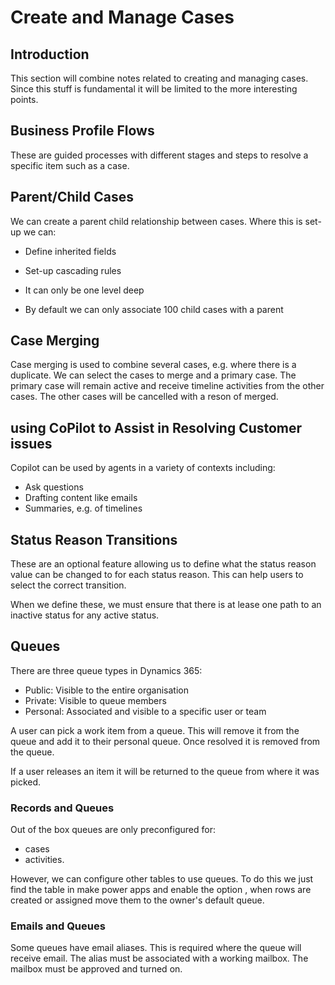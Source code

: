 # Create and Manage Cases

## Introduction

This section will combine notes related to creating and managing cases. Since
this stuff is fundamental it will be limited to the more interesting points.

## Business Profile Flows

These are guided processes with different stages and steps to resolve a specific
item such as a case.

## Parent/Child Cases

We can create a parent child relationship between cases. Where this is set-up
we can:

- Define inherited fields
- Set-up cascading rules

- It can only be one level deep
- By default we can only associate 100 child cases with a parent

## Case Merging

Case merging is used to combine several cases, e.g. where there is a duplicate.
We can select the cases to merge and a primary case. The primary case will
remain active and receive timeline activities from the other cases. The other
cases will be cancelled with a reson of merged.

## using CoPilot to Assist in Resolving Customer issues

Copilot can be used by agents in a variety of contexts including:

- Ask questions
- Drafting content like emails
- Summaries, e.g. of timelines

## Status Reason Transitions

These are an optional feature allowing us to define what the status reason value
can be changed to for each status reason. This can help users to select the
correct transition.

When we define these, we must ensure that there is at lease one path to an
inactive status for any active status.

## Queues

There are three queue types in Dynamics 365:

- Public: Visible to the entire organisation
- Private: Visible to queue members
- Personal: Associated and visible to a specific user or team

A user can pick a work item from a queue. This will remove it from the queue and
add it to their personal queue. Once resolved it is removed from the queue.

If a user releases an item it will be returned to the queue from where it was
picked.

### Records and Queues

Out of the box queues are only preconfigured for:

- cases
- activities.

However, we can configure other tables to use queues. To do this we just find
the table in make power apps and enable the option , when rows are created or
assigned move them to the owner's default queue.

### Emails and Queues

Some queues have email aliases. This is required where the queue will receive
email. The alias must be associated with a working mailbox. The mailbox must be
approved and turned on.
